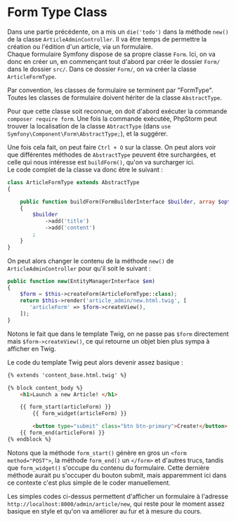 # Form Type Class

Dans une partie précédente, on a mis un `die('todo')` dans la méthode `new()` de 
la classe `ArticleAdminController`. Il va être temps de permettre la création ou
l'édition d'un article, via un formulaire.  
Chaque formulaire Symfony dispose de sa propre classe `Form`. Ici, on va donc en
créer un, en commençant tout d'abord par créer le dossier `Form/` dans le dossier
`src/`. Dans ce dossier `Form/`, on va créer la classe `ArticleFormType`.  

Par convention, les classes de formulaire se terminent par "FormType".  
Toutes les classes de formulaire doivent hériter de la classe `AbstractType`.  

Pour que cette classe soit reconnue, on doit d'abord exécuter la commande
`composer require form`. Une fois la commande exécutée, PhpStorm peut trouver
la localisation de la classe `AbtractType`
(dans `use Symfony\Component\Form\AbstractType;`), et la suggérer.  

Une fois cela fait, on peut faire `Ctrl + O` sur la classe. On peut alors
voir que différentes méthodes de `AbstractType` peuvent être surchargées,
et celle qui nous intéresse est `buildForm()`, qu'on va surcharger ici.  
Le code complet de la classe va donc être le suivant :

```PHP
class ArticleFormType extends AbstractType
{

    public function buildForm(FormBuilderInterface $builder, array $options)
    {
        $builder
            ->add('title')
            ->add('content')
        ;
    }
}
```

On peut alors changer le contenu de la méthode `new()` de
`ArticleAdminController` pour qu'il soit le suivant :
```PHP
public function new(EntityManagerInterface $em)
{
    $form = $this->createForm(ArticleFormType::class);
    return $this->render('article_admin/new.html.twig', [
       'articleForm' => $form->createView(),
    ]);
}
```

Notons le fait que dans le template Twig, on ne passe pas `$form`
directement mais `$form->createView()`, ce qui retourne un
objet bien plus sympa à afficher en Twig.  

Le code du template Twig peut alors devenir assez basique :
```HTML
{% extends 'content_base.html.twig' %}

{% block content_body %}
    <h1>Launch a new Article! </h1>

    {{ form_start(articleForm) }}
        {{ form_widget(articleForm) }}

        <button type="submit" class="btn btn-primary">Create!</button>
    {{ form_end(articleForm) }}
{% endblock %}
```

Notons que la méthode `form_start()` génère en gros un 
`<form method="POST">`, la méthode `form_end()` un 
`</form>` et d'autres trucs, tandis que `form_widget()` 
s'occupe du contenu du formulaire. Cette dernière méthode aurait
pu s'occuper du bouton submit, mais apparemment ici dans ce contexte
c'est plus simple de le coder manuellement.  

Les simples codes ci-dessus permettent d'afficher un formulaire 
à l'adresse `http://localhost:8000/admin/article/new`, qui reste pour le 
moment assez basique en style et qu'on va améliorer au fur et à mesure
du cours. 